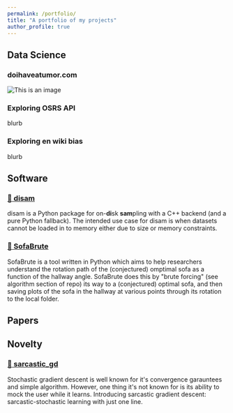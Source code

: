 ```yaml
---
permalink: /portfolio/
title: "A portfolio of my projects"
author_profile: true
---
```


## Data Science
### doihaveatumor.com
![This is an image](https://myoctocat.com/assets/images/base-octocat.svg)
### Exploring OSRS API
blurb
### Exploring en wiki bias
blurb

## Software
### [:link: disam](https://github.com/Nadr0jj/disam)
disam is a Python package for on-**di**sk **sam**pling with a C++ backend (and a pure Python fallback). The intended use case for disam is when datasets cannot be loaded in to memory either due to size or memory constraints.

### [:link: SofaBrute](https://github.com/Nadr0jj/SofaBrute)
SofaBrute is a tool written in Python which aims to help researchers understand the rotation path of the (conjectured) omptimal sofa as a function of the hallway angle. SofaBrute does this by "brute forcing" (see algorithm section of repo) its way to a (conjectured) optimal sofa, and then saving plots of the sofa in the hallway at various points through its rotation to the local folder.

###


## Papers

## Novelty

### [:link: sarcastic_gd](https://github.com/Nadr0jj/sarcastic_gd)
Stochastic gradient descent is well known for it's convergence garauntees and simple algorithm. However, one thing it's not known for is its ability to mock the user while it learns. Introducing sarcastic gradient descent: sarcastic-stochastic learning with just one line.
